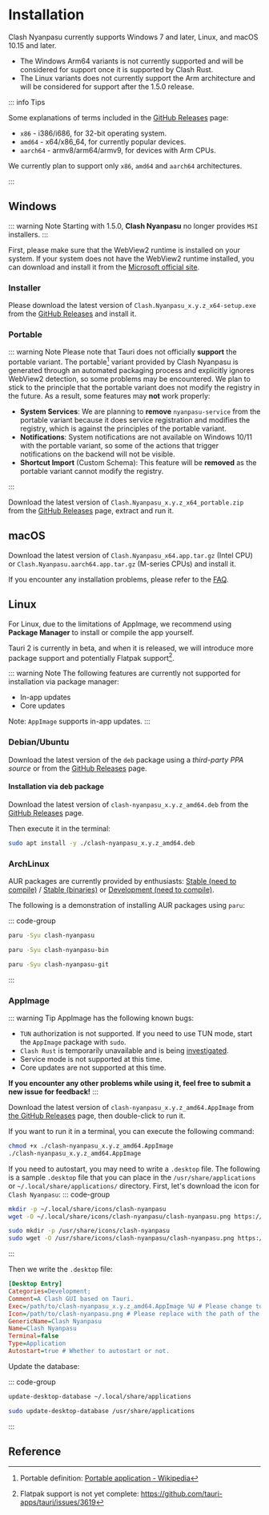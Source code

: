 # Installation

Clash Nyanpasu currently supports Windows 7 and later, Linux, and macOS 10.15 and later.

- The Windows Arm64 variants is not currently supported and will be considered for support once it is supported by Clash Rust.
- The Linux variants does not currently support the Arm architecture and will be considered for support after the 1.5.0 release.

::: info Tips

Some explanations of terms included in the [GitHub Releases](https://github.com/libnyanpasu/clash-nyanpasu/releases) page:

- `x86` - i386/i686, for 32-bit operating system.
- `amd64` - x64/x86_64, for currently popular devices.
- `aarch64` - armv8/arm64/armv9, for devices with Arm CPUs.

We currently plan to support only `x86`, `amd64` and `aarch64` architectures.

:::

## Windows

::: warning Note
Starting with 1.5.0, **Clash Nyanpasu** no longer provides `MSI` installers.
:::

First, please make sure that the WebView2 runtime is installed on your system. If your system does not have the WebView2 runtime installed, you can download and install it from the [Microsoft official site](https://developer.microsoft.com/en-us/microsoft-edge/webview2).

### Installer

Please download the latest version of `Clash.Nyanpasu_x.y.z_x64-setup.exe` from the [GitHub Releases](https://github.com/libnyanpasu/clash-nyanpasu/releases) and install it.

### Portable

::: warning Note
Please note that Tauri does not officially **support** the portable variant. The portable[^1] variant provided by Clash Nyanpasu is generated through an automated packaging process and explicitly ignores WebView2 detection, so some problems may be encountered. We plan to stick to the principle that the portable variant does not modify the registry in the future. As a result, some features may **not** work properly:

- **System Services**: We are planning to **remove** `nyanpasu-service` from the portable variant because it does service registration and modifies the registry, which is against the principles of the portable variant.
- **Notifications**: System notifications are not available on Windows 10/11 with the portable variant, so some of the actions that trigger notifications on the backend will not be visible.
- **Shortcut Import** (Custom Schema): This feature will be **removed** as the portable variant cannot modify the registry.

:::

Download the latest version of `Clash.Nyanpasu_x.y.z_x64_portable.zip` from the [GitHub Releases](https://github.com/libnyanpasu/clash-nyanpasu/releases) page, extract and run it.

## macOS

Download the latest version of `Clash.Nyanpasu_x64.app.tar.gz` (Intel CPU) or `Clash.Nyanpasu.aarch64.app.tar.gz` (M-series CPUs) and install it.

If you encounter any installation problems, please refer to the [FAQ](../others/faq).

## Linux

For Linux, due to the limitations of AppImage, we recommend using **Package Manager** to install or compile the app yourself.

Tauri 2 is currently in beta, and when it is released, we will introduce more package support and potentially Flatpak support[^2].

::: warning Note
The following features are currently not supported for installation via package manager:

- In-app updates
- Core updates

Note: `AppImage` supports in-app updates.
:::

### Debian/Ubuntu

Download the latest version of the `deb` package using a _third-party PPA source_ or from the [GitHub Releases](https://github.com/libnyanpasu/clash-nyanpasu/releases) page.

#### Installation via deb package

Download the latest version of `clash-nyanpasu_x.y.z_amd64.deb` from the [GitHub Releases](https://github.com/libnyanpasu/clash-nyanpasu/releases) page.

Then execute it in the terminal:

```bash
sudo apt install -y ./clash-nyanpasu_x.y.z_amd64.deb
```

### ArchLinux

AUR packages are currently provided by enthusiasts: [Stable (need to compile)](https://aur.archlinux.org/packages/clash-nyanpasu) / [Stable (binaries)](https://aur.archlinux.org/packages/clash-nyanpasu-bin) or [Development (need to compile)](https://aur.archlinux.org/packages/clash-nyanpasu-git).

The following is a demonstration of installing AUR packages using `paru`:

::: code-group

```bash [Stable (need to compile)]
paru -Syu clash-nyanpasu
```

```bash [Stable (binaries)]
paru -Syu clash-nyanpasu-bin
```

```bash [Development (need to compile)]
paru -Syu clash-nyanpasu-git
```

:::

### AppImage

::: warning Tip
AppImage has the following known bugs:

- `TUN` authorization is not supported. If you need to use TUN mode, start the `AppImage` package with `sudo`.
- `Clash Rust` is temporarily unavailable and is being [investigated](https://github.com/libnyanpasu/clash-nyanpasu/issues/1448).
- Service mode is not supported at this time.
- Core updates are not supported at this time.

**If you encounter any other problems while using it, feel free to submit a new issue for feedback!**
:::

Download the latest version of `clash-nyanpasu_x.y.z_amd64.AppImage` from [the GitHub Releases](https://github.com/libnyanpasu/clash-nyanpasu/releases) page, then double-click to run it.

If you want to run it in a terminal, you can execute the following command:

```bash
chmod +x ./clash-nyanpasu_x.y.z_amd64.AppImage
./clash-nyanpasu_x.y.z_amd64.AppImage

```

If you need to autostart, you may need to write a `.desktop` file.
The following is a sample `.desktop` file that you can place in the `/usr/share/applications` or `~/.local/share/applications/` directory.
First, let's download the icon for `Clash Nyanpasu`:
::: code-group

```bash [User Directory]
mkdir -p ~/.local/share/icons/clash-nyanpasu
wget -O ~/.local/share/icons/clash-nyanpasu/clash-nyanpasu.png https://raw.githubusercontent.com/libnyanpasu/clash-nyanpasu/main/frontend/nyanpasu/src/assets/image/logo-box.png
```

```bash [System Directory]
sudo mkdir -p /usr/share/icons/clash-nyanpasu
sudo wget -O /usr/share/icons/clash-nyanpasu/clash-nyanpasu.png https://raw.githubusercontent.com/libnyanpasu/clash-nyanpasu/main/frontend/nyanpasu/src/assets/image/logo-box.png
```

:::

Then we write the `.desktop` file:

```ini
[Desktop Entry]
Categories=Development;
Comment=A Clash GUI based on Tauri.
Exec=/path/to/clash-nyanpasu_x.y.z_amd64.AppImage %U # Please change to your AppImage path.
Icon=/path/to/clash-nyanpasu.png # Please replace with the path of the icon you downloaded.
GenericName=Clash Nyanpasu
Name=Clash Nyanpasu
Terminal=false
Type=Application
Autostart=true # Whether to autostart or not.
```

Update the database:

::: code-group

```bash [User Directory]
update-desktop-database ~/.local/share/applications
```

```bash [System Directory]
sudo update-desktop-database /usr/share/applications
```

:::

## Reference

[^1]: Portable definition: [Portable application - Wikipedia](https://en.wikipedia.org/wiki/Portable_application)

[^2]: Flatpak support is not yet complete: https://github.com/tauri-apps/tauri/issues/3619
